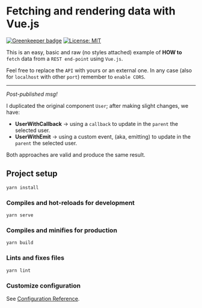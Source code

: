 # Fetching and rendering data with Vue.js

[![Greenkeeper badge](https://badges.greenkeeper.io/alpersonalwebsite/basic-vue-state-fetch.svg)](https://greenkeeper.io/)
[![License: MIT](https://img.shields.io/badge/License-MIT-brightgreen.svg)](https://opensource.org/licenses/MIT)

This is an easy, basic and raw (no styles attached) example of **HOW to** `fetch` data from a `REST end-point` using `Vue.js`.

Feel free to replace the `API` with yours or an external one. In any case (also for `localhost` with other `port`) remember to `enable CORS`.

---

*Post-published msg!*

I duplicated the original component `User`; after making slight changes, we have:

* **UserWithCallback** -> using a `callback` to update in the `parent` the selected user.
* **UserWithEmit** -> using a custom event, (aka, emitting) to update in the `parent` the selected user.

Both approaches are valid and produce the same result.

## Project setup
```
yarn install
```

### Compiles and hot-reloads for development
```
yarn serve
```

### Compiles and minifies for production
```
yarn build
```

### Lints and fixes files
```
yarn lint
```

### Customize configuration
See [Configuration Reference](https://cli.vuejs.org/config/).
